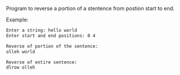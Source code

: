 Program to reverse a portion of a stentence from postion start to end.

Example: 
```bash
Enter a string: hello world
Enter start and end positions: 0 4

Reverse of portion of the sentence:
olleh world

Reverse of entire sentence:
dlrow olleh
```
